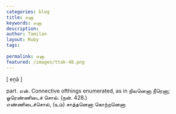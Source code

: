 ```yaml
---
categories: blog
title: எனா
keywords: எனா
description: 
author: Tamilan
layout: Ruby
tags: 
 
permalink: எனா
featured: /images/ttak-48.png
---
```

  
[ eṉā ]  
  
part. என். Connective ofthings enumerated, as in நிலனெனா நீரெனா; ஓரெண்ணிடைச் சொல். (நன். 428.)  
எண்ணிடைச்சொல், (உம்) சாத்தனெனா கொற்றனெனா